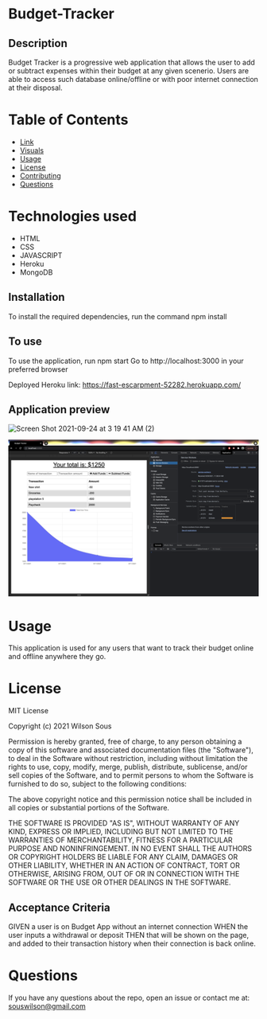 # Budget-Tracker
## Description
Budget Tracker is a progressive web application that allows the user to add or subtract expenses within their budget at any given scenerio. Users are able to access such database online/offline or with poor internet connection at their disposal.

  # Table of Contents 
  * [Link](#Link)
  * [Visuals](#Visuals)
  * [Usage](#usage)
  * [License](#license)
  * [Contributing](#contributing)
  * [Questions](#questions)

   # Technologies used
   - HTML
   - CSS
   - JAVASCRIPT
   - Heroku
   - MongoDB

## Installation 
To install the required dependencies, run the command npm install
## To use
To use the application, run npm start
Go to http://localhost:3000 in your preferred browser

Deployed Heroku link: https://fast-escarpment-52282.herokuapp.com/

## Application preview
![Screen Shot 2021-09-24 at 3 19 41 AM (2)](https://user-images.githubusercontent.com/78562158/134634418-5d2144f1-6c13-4fb1-a8db-9dd930ebe879.png)


<img src="images/screenshot.png">

  # Usage
  ​This application is used for any users that want to track their budget online and offline anywhere they go.

  # License
MIT License

Copyright (c) 2021 Wilson Sous

Permission is hereby granted, free of charge, to any person obtaining a copy of this software and associated documentation files (the "Software"), to deal in the Software without restriction, including without limitation the rights to use, copy, modify, merge, publish, distribute, sublicense, and/or sell copies of the Software, and to permit persons to whom the Software is furnished to do so, subject to the following conditions:

The above copyright notice and this permission notice shall be included in all copies or substantial portions of the Software.

THE SOFTWARE IS PROVIDED "AS IS", WITHOUT WARRANTY OF ANY KIND, EXPRESS OR IMPLIED, INCLUDING BUT NOT LIMITED TO THE WARRANTIES OF MERCHANTABILITY, FITNESS FOR A PARTICULAR PURPOSE AND NONINFRINGEMENT. IN NO EVENT SHALL THE AUTHORS OR COPYRIGHT HOLDERS BE LIABLE FOR ANY CLAIM, DAMAGES OR OTHER LIABILITY, WHETHER IN AN ACTION OF CONTRACT, TORT OR OTHERWISE, ARISING FROM, OUT OF OR IN CONNECTION WITH THE SOFTWARE OR THE USE OR OTHER DEALINGS IN THE SOFTWARE.
## Acceptance Criteria
GIVEN a user is on Budget App without an internet connection
WHEN the user inputs a withdrawal or deposit
THEN that will be shown on the page, and added to their transaction history when their connection is back online.

  # Questions
  If you have any questions about the repo, open an issue or contact me at: souswilson@gmail.com
